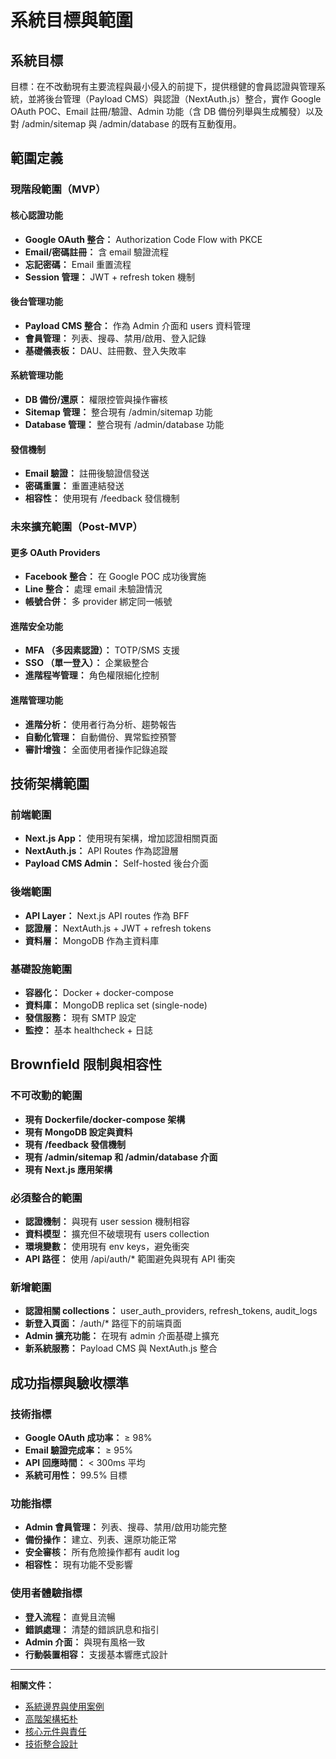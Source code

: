 # 系統目標與範圍

## 系統目標

目標：在不改動現有主要流程與最小侵入的前提下，提供穩健的會員認證與管理系統，並將後台管理（Payload CMS）與認證（NextAuth.js）整合，實作 Google OAuth POC、Email 註冊/驗證、Admin 功能（含 DB 備份列舉與生成觸發）以及對 /admin/sitemap 與 /admin/database 的既有互動復用。

## 範圍定義

### 現階段範圍（MVP）

#### 核心認證功能
- **Google OAuth 整合：** Authorization Code Flow with PKCE
- **Email/密碼註冊：** 含 email 驗證流程
- **忘記密碼：** Email 重置流程
- **Session 管理：** JWT + refresh token 機制

#### 後台管理功能
- **Payload CMS 整合：** 作為 Admin 介面和 users 資料管理
- **會員管理：** 列表、搜尋、禁用/啟用、登入記錄
- **基礎儀表板：** DAU、註冊數、登入失敗率

#### 系統管理功能
- **DB 備份/還原：** 權限控管與操作審核
- **Sitemap 管理：** 整合現有 /admin/sitemap 功能
- **Database 管理：** 整合現有 /admin/database 功能

#### 發信機制
- **Email 驗證：** 註冊後驗證信發送
- **密碼重置：** 重置連結發送
- **相容性：** 使用現有 /feedback 發信機制

### 未來擴充範圍（Post-MVP）

#### 更多 OAuth Providers
- **Facebook 整合：** 在 Google POC 成功後實施
- **Line 整合：** 處理 email 未驗證情況
- **帳號合併：** 多 provider 綁定同一帳號

#### 進階安全功能
- **MFA （多因素認證）：** TOTP/SMS 支援
- **SSO （單一登入）：** 企業級整合
- **進階程岑管理：** 角色權限細化控制

#### 進階管理功能
- **進階分析：** 使用者行為分析、趨勢報告
- **自動化管理：** 自動備份、異常監控預警
- **審計增強：** 全面使用者操作記錄追蹤

## 技術架構範圍

### 前端範圍
- **Next.js App：** 使用現有架構，增加認證相關頁面
- **NextAuth.js：** API Routes 作為認證層
- **Payload CMS Admin：** Self-hosted 後台介面

### 後端範圍
- **API Layer：** Next.js API routes 作為 BFF
- **認證層：** NextAuth.js + JWT + refresh tokens
- **資料層：** MongoDB 作為主資料庫

### 基礎設施範圍
- **容器化：** Docker + docker-compose
- **資料庫：** MongoDB replica set (single-node)
- **發信服務：** 現有 SMTP 設定
- **監控：** 基本 healthcheck + 日誌

## Brownfield 限制與相容性

### 不可改動的範圍
- **現有 Dockerfile/docker-compose 架構**
- **現有 MongoDB 設定與資料**
- **現有 /feedback 發信機制**
- **現有 /admin/sitemap 和 /admin/database 介面**
- **現有 Next.js 應用架構**

### 必須整合的範圍
- **認證機制：** 與現有 user session 機制相容
- **資料模型：** 擴充但不破壞現有 users collection
- **環境變數：** 使用現有 env keys，避免衝突
- **API 路徑：** 使用 /api/auth/* 範圍避免與現有 API 衝突

### 新增範圍
- **認證相關 collections：** user_auth_providers, refresh_tokens, audit_logs
- **新登入頁面：** /auth/* 路徑下的前端頁面
- **Admin 擴充功能：** 在現有 admin 介面基礎上擴充
- **新系統服務：** Payload CMS 與 NextAuth.js 整合

## 成功指標與驗收標準

### 技術指標
- **Google OAuth 成功率：** ≥ 98%
- **Email 驗證完成率：** ≥ 95%
- **API 回應時間：** < 300ms 平均
- **系統可用性：** 99.5% 目標

### 功能指標
- **Admin 會員管理：** 列表、搜尋、禁用/啟用功能完整
- **備份操作：** 建立、列表、還原功能正常
- **安全審核：** 所有危險操作都有 audit log
- **相容性：** 現有功能不受影響

### 使用者體驗指標
- **登入流程：** 直覺且流暢
- **錯誤處理：** 清楚的錯誤訊息和指引
- **Admin 介面：** 與現有風格一致
- **行動裝置相容：** 支援基本響應式設計

---

**相關文件：**
- [系統邊界與使用案例](./system-boundaries-usecases.md)
- [高階架構拓朴](./high-level-architecture.md)
- [核心元件與責任](./core-components-responsibilities.md)
- [技術整合設計](./technical-integration.md)